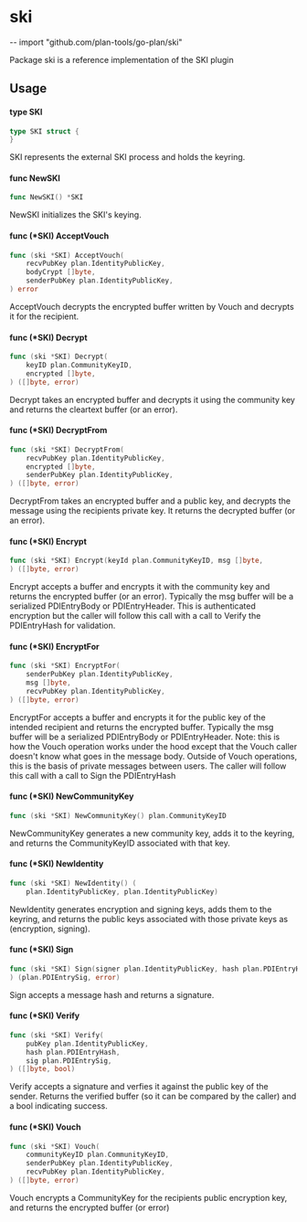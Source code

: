 # ski
--
    import "github.com/plan-tools/go-plan/ski"

Package ski is a reference implementation of the SKI plugin

## Usage

#### type SKI

```go
type SKI struct {
}
```

SKI represents the external SKI process and holds the keyring.

#### func  NewSKI

```go
func NewSKI() *SKI
```
NewSKI initializes the SKI's keying.

#### func (*SKI) AcceptVouch

```go
func (ski *SKI) AcceptVouch(
	recvPubKey plan.IdentityPublicKey,
	bodyCrypt []byte,
	senderPubKey plan.IdentityPublicKey,
) error
```
AcceptVouch decrypts the encrypted buffer written by Vouch and decrypts it for
the recipient.

#### func (*SKI) Decrypt

```go
func (ski *SKI) Decrypt(
	keyID plan.CommunityKeyID,
	encrypted []byte,
) ([]byte, error)
```
Decrypt takes an encrypted buffer and decrypts it using the community key and
returns the cleartext buffer (or an error).

#### func (*SKI) DecryptFrom

```go
func (ski *SKI) DecryptFrom(
	recvPubKey plan.IdentityPublicKey,
	encrypted []byte,
	senderPubKey plan.IdentityPublicKey,
) ([]byte, error)
```
DecryptFrom takes an encrypted buffer and a public key, and decrypts the message
using the recipients private key. It returns the decrypted buffer (or an error).

#### func (*SKI) Encrypt

```go
func (ski *SKI) Encrypt(keyId plan.CommunityKeyID, msg []byte,
) ([]byte, error)
```
Encrypt accepts a buffer and encrypts it with the community key and returns the
encrypted buffer (or an error). Typically the msg buffer will be a serialized
PDIEntryBody or PDIEntryHeader. This is authenticated encryption but the caller
will follow this call with a call to Verify the PDIEntryHash for validation.

#### func (*SKI) EncryptFor

```go
func (ski *SKI) EncryptFor(
	senderPubKey plan.IdentityPublicKey,
	msg []byte,
	recvPubKey plan.IdentityPublicKey,
) ([]byte, error)
```
EncryptFor accepts a buffer and encrypts it for the public key of the intended
recipient and returns the encrypted buffer. Typically the msg buffer will be a
serialized PDIEntryBody or PDIEntryHeader. Note: this is how the Vouch operation
works under the hood except that the Vouch caller doesn't know what goes in the
message body. Outside of Vouch operations, this is the basis of private messages
between users. The caller will follow this call with a call to Sign the
PDIEntryHash

#### func (*SKI) NewCommunityKey

```go
func (ski *SKI) NewCommunityKey() plan.CommunityKeyID
```
NewCommunityKey generates a new community key, adds it to the keyring, and
returns the CommunityKeyID associated with that key.

#### func (*SKI) NewIdentity

```go
func (ski *SKI) NewIdentity() (
	plan.IdentityPublicKey, plan.IdentityPublicKey)
```
NewIdentity generates encryption and signing keys, adds them to the keyring, and
returns the public keys associated with those private keys as (encryption,
signing).

#### func (*SKI) Sign

```go
func (ski *SKI) Sign(signer plan.IdentityPublicKey, hash plan.PDIEntryHash,
) (plan.PDIEntrySig, error)
```
Sign accepts a message hash and returns a signature.

#### func (*SKI) Verify

```go
func (ski *SKI) Verify(
	pubKey plan.IdentityPublicKey,
	hash plan.PDIEntryHash,
	sig plan.PDIEntrySig,
) ([]byte, bool)
```
Verify accepts a signature and verfies it against the public key of the sender.
Returns the verified buffer (so it can be compared by the caller) and a bool
indicating success.

#### func (*SKI) Vouch

```go
func (ski *SKI) Vouch(
	communityKeyID plan.CommunityKeyID,
	senderPubKey plan.IdentityPublicKey,
	recvPubKey plan.IdentityPublicKey,
) ([]byte, error)
```
Vouch encrypts a CommunityKey for the recipients public encryption key, and
returns the encrypted buffer (or error)
